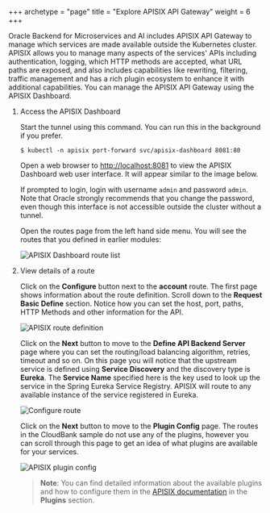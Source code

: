 +++
archetype = "page"
title = "Explore APISIX API Gateway"
weight = 6
+++

Oracle Backend for Microservices and AI includes APISIX API Gateway to manage which services are made available outside the Kubernetes cluster.  APISIX allows you to manage many aspects of the services' APIs including authentication, logging, which HTTP methods are accepted, what URL paths are exposed, and also includes capabilities like rewriting, filtering, traffic management and has a rich plugin ecosystem to enhance it with additional capabilities.  You can manage the APISIX API Gateway using the APISIX Dashboard.

1. Access the APISIX Dashboard

   Start the tunnel using this command.  You can run this in the background if you prefer.

    ```shell
    $ kubectl -n apisix port-forward svc/apisix-dashboard 8081:80
    ```

   Open a web browser to [http://localhost:8081](http://localhost:8081) to view the APISIX Dashboard web user interface.  It will appear similar to the image below.

   If prompted to login, login with username `admin` and password `admin`.  Note that Oracle strongly recommends that you change the password, even though this interface is not accessible outside the cluster without a tunnel.

   Open the routes page from the left hand side menu.  You will see the routes that you defined in earlier modules:

   ![APISIX Dashboard route list](../images/obaas-apisix-route-list.png " ")

1. View details of a route

   Click on the **Configure** button next to the **account** route.  The first page shows information about the route definition.  Scroll down to the **Request Basic Define** section.  Notice how you can set the host, port, paths, HTTP Methods and other information for the API.

   ![APISIX route definition](../images/obaas-apisix-route-1.png " ")

   Click on the **Next** button to move to the **Define API Backend Server** page where you can set the routing/load balancing algorithm, retries, timeout and so on.  On this page you will notice that the upstream service is defined using **Service Discovery** and the discovery type is **Eureka**.  The **Service Name** specified here is the key used to look up the service in the Spring Eureka Service Registry.  APISIX will route to any available instance of the service registered in Eureka.

   ![Configure route](../images/obaas-apisix-route-2.png " ")

   Click on the **Next** button to move to the **Plugin Config** page.  The routes in the CloudBank sample do not use any of the plugins, however you can scroll through this page to get an idea of what plugins are available for your services.

   ![APISIX plugin config](../images/obaas-apisix-route-3.png " ")

   > **Note**: You can find detailed information about the available plugins and how to configure them in the [APISIX documentation](https://apisix.apache.org/docs/apisix/getting-started/) in the **Plugins** section.

